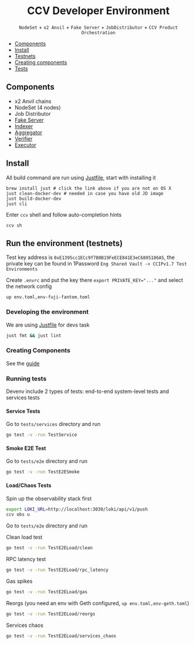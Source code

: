 <div align="center">

# CCV Developer Environment

`NodeSet` + `x2 Anvil` + `Fake Server` + `JobDistributor` + `CCV Product Orchestration`

</div>

- [Components](#components)
- [Install](#install)
- [Testnets](#run-the-environment-testnets)
- [Creating components](#creating-components)
- [Tests](#smoke-e2e-test)


## Components

- x2 Anvil chains
- NodeSet (4 nodes)
- Job Distributor
- [Fake Server](./fakes/README.md)
- [Indexer](../../indexer/README.md)
- [Aggregator](../../aggregator/README.md)
- [Verifier](../../verifier/README.md)
- [Executor](../../executor/README.md)

## Install
All build command are run using [Justfile](https://github.com/casey/just?tab=readme-ov-file#cross-platform), start with installing it
```
brew install just # click the link above if you are not on OS X
just clean-docker-dev # needed in case you have old JD image
just build-docker-dev
just cli
```

Enter `ccv` shell and follow auto-completion hints
```
ccv sh
```

## Run the environment (testnets)
Test key address is `0xE1395cc1ECc9f7B0B19FeECE841E3eC6805186A5`, the private key can be found in 1Password `Eng Shared Vault -> CCIPv1.7 Test Environments`

Create `.envrc` and put the key there `export PRIVATE_KEY="..."` and select the network config
```
up env.toml,env-fuji-fantom.toml
```

### Developing the environment
We are using [Justfile](https://github.com/casey/just) for devs task
```bash
just fmt && just lint
```

### Creating Components
See the [guide](services/README.md)

### Running tests
Devenv include 2 types of tests: end-to-end system-level tests and services tests

#### Service Tests
Go to `tests/services` directory and run
```bash
go test -v -run TestService
```

#### Smoke E2E Test
Go to `tests/e2e` directory and run
```bash
go test -v -run TestE2ESmoke
```

#### Load/Chaos Tests
Spin up the observability stack first
```bash
export LOKI_URL=http://localhost:3030/loki/api/v1/push
ccv obs u
```

Go to `tests/e2e` directory and run

Clean load test
```bash
go test -v -run TestE2ELoad/clean
```

RPC latency test
```bash
go test -v -run TestE2ELoad/rpc_latency
```

Gas spikes
```bash
go test -v -run TestE2ELoad/gas
```

Reorgs (you need an env with Geth configured, `up env.toml,env-geth.toml`)
```bash
go test -v -run TestE2ELoad/reorgs
```

Services chaos
```bash
go test -v -run TestE2ELoad/services_chaos
```
